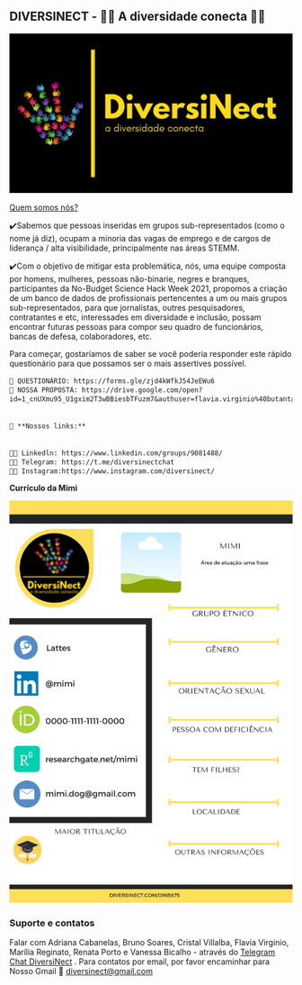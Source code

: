 ## DIVERSINECT - 🏳️‍🌈 A diversidade conecta 🏳️‍🌈

<img src= "./logo-diversinect.png">



[Quem somos nós?](./quem-somos.md)


✔️Sabemos que pessoas inseridas em grupos sub-representados (como o nome já diz), ocupam a minoria das vagas de emprego e de cargos de liderança / alta visibilidade, principalmente nas áreas STEMM.

✔️Com o objetivo de mitigar esta problemática, nós, uma equipe composta por homens, mulheres, pessoas não-binarie, negres e branques, participantes da No-Budget Science Hack Week 2021, propomos a criação de um banco de dados de profissionais pertencentes a um ou mais grupos sub-representados, para que jornalistas, outres pesquisadores, contratantes e etc, interessades em diversidade e inclusão, possam encontrar futuras pessoas para compor seu quadro de funcionários, bancas de defesa, colaboradores, etc.


Para começar, gostaríamos de saber se você poderia responder este rápido questionário para que possamos ser o mais assertives possível.

    🌈 QUESTIONÁRIO: https://forms.gle/zjd4kWfkJ54JeEWu6
    🌈 NOSSA PROPOSTA: https://drive.google.com/open?id=1_cnUXmu95_U1gxim2T3wBBiesbTFuzm7&authuser=flavia.virginio%40butantan.gov.br&usp=drive_fs
    
    
    📧 **Nossos links:**
    
    
    🏳️‍🌈 Linkedln: https://www.linkedin.com/groups/9081488/
    🏳️‍🌈 Telegram: https://t.me/diversinectchat
    🏳️‍🌈 Instagram:https://www.instagram.com/diversinect/
     



**Currículo da Mimi**

<img src= "./DIVERSINECT-CV (1).png">





### Suporte e contatos

Falar com Adriana Cabanelas, Bruno Soares, Cristal Villalba, Flavia Virginio, Marília Reginato, Renata Porto e Vanessa Bicalho - através do [Telegram Chat DiversiNect](https://t.me/diversinectchat) . Para contatos por email, por favor encaminhar para Nosso Gmail  📧 diversinect@gmail.com
